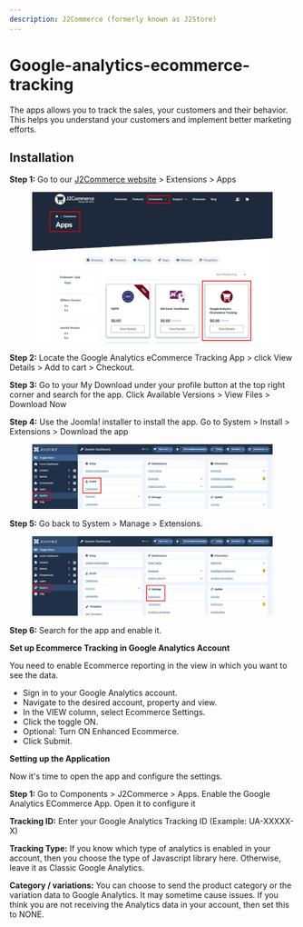 ```yaml
---
description: J2Commerce (formerly known as J2Store)
---
```


# Google-analytics-ecommerce-tracking

The apps allows you to track the sales, your customers and their behavior. This helps you understand your customers and implement better marketing efforts.

## Installation <a href="#installation" id="installation"></a>

**Step 1:** Go to our [J2Commerce website](https://www.j2commerce.com/) > Extensions > Apps

<figure><img src="../.gitbook/assets/google-1.webp" alt=""><figcaption></figcaption></figure>

**Step 2:** Locate the Google Analytics eCommerce Tracking App > click View Details > Add to cart > Checkout.&#x20;

**Step 3:** Go to your My Download under your profile button at the top right corner and search for the app. Click Available Versions > View Files > Download Now

**Step 4:** Use the Joomla! installer to install the app. Go to System > Install > Extensions > Download the app

<figure><img src="../.gitbook/assets/user-group-3 (2).webp" alt=""><figcaption></figcaption></figure>

**Step 5:** Go back to System > Manage > Extensions.

<figure><img src="../.gitbook/assets/user-group-5 (2).webp" alt=""><figcaption></figcaption></figure>

**Step 6:** Search for the app and enable it.

**Set up Ecommerce Tracking in Google Analytics Account**

You need to enable Ecommerce reporting in the view in which you want to see the data.

* Sign in to your Google Analytics account.
* Navigate to the desired account, property and view.
* In the VIEW column, select Ecommerce Settings.
* Click the toggle ON.
* Optional: Turn ON Enhanced Ecommerce.
* Click Submit.

**Setting up the Application**

Now it's time to open the app and configure the settings.&#x20;

**Step 1:** Go to Components > J2Commerce > Apps. Enable the Google Analytics ECommerce App. Open it to configure it

**Tracking ID:** Enter your Google Analytics Tracking ID (Example: UA-XXXXX-X)

**Tracking Type:** If you know which type of analytics is enabled in your account, then you choose the type of Javascript library here. Otherwise, leave it as Classic Google Analytics.

**Category / variations:** You can choose to send the product category or the variation data to Google Analytics. It may sometime cause issues. If you think you are not receiving the Analytics data in your account, then set this to NONE.
